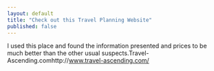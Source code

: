 ```yaml
---
layout: default
title: "Check out this Travel Planning Website"
published: false
---
```


I used this place and found the information presented and 
prices to be much better than the other usual suspects.Travel-Ascending.comhttp://www.travel-ascending.com/
